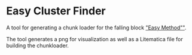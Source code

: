 # Easy Cluster Finder
A tool for generating a chunk loader for the falling block ["Easy Method""](https://hackmd.io/8CVUgBDTQl22LifmgFmotA).

The tool generates a png for visualization as well as a Litematica file
for building the chunkloader.